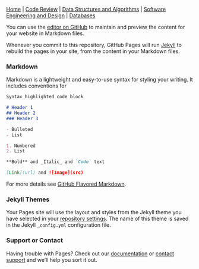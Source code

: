 [Home](https://github.com/Atlantarain/DCW_Portfolio/README.md) | [Code Review](https://github.com/Atlantarain/DCW_Portfolio/code_review.html) | [Data Structures and Algorithms](https://github.com/Atlantarain/DCW_Portfolio/data_structures.html) | [Software Engineering and Design](https://github.com/Atlantarain/DCW_Portfolio/softeng_design.html) | [Databases](https://github.com/Atlantarain/DCW_Portfolio/databases.html)

You can use the [editor on GitHub](https://github.com/Atlantarain/DCW_Portfolio/edit/main/README.md) to maintain and preview the content for your website in Markdown files.

Whenever you commit to this repository, GitHub Pages will run [Jekyll](https://jekyllrb.com/) to rebuild the pages in your site, from the content in your Markdown files.

### Markdown

Markdown is a lightweight and easy-to-use syntax for styling your writing. It includes conventions for

```markdown
Syntax highlighted code block

# Header 1
## Header 2
### Header 3

- Bulleted
- List

1. Numbered
2. List

**Bold** and _Italic_ and `Code` text

[Link](url) and ![Image](src)
```

For more details see [GitHub Flavored Markdown](https://guides.github.com/features/mastering-markdown/).

### Jekyll Themes

Your Pages site will use the layout and styles from the Jekyll theme you have selected in your [repository settings](https://github.com/Atlantarain/DCW_Portfolio/settings). The name of this theme is saved in the Jekyll `_config.yml` configuration file.

### Support or Contact

Having trouble with Pages? Check out our [documentation](https://docs.github.com/categories/github-pages-basics/) or [contact support](https://github.com/contact) and we’ll help you sort it out.
